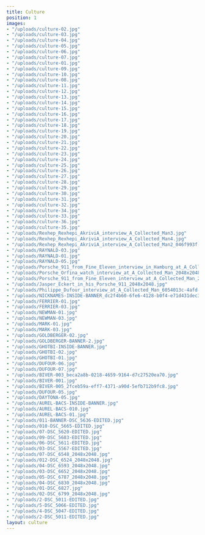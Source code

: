 ```yaml
---
title: Culture
position: 1
images:
- "/uploads/culture-02.jpg"
- "/uploads/culture-03.jpg"
- "/uploads/culture-04.jpg"
- "/uploads/culture-05.jpg"
- "/uploads/culture-06.jpg"
- "/uploads/culture-07.jpg"
- "/uploads/culture-01.jpg"
- "/uploads/culture-09.jpg"
- "/uploads/culture-10.jpg"
- "/uploads/culture-08.jpg"
- "/uploads/culture-11.jpg"
- "/uploads/culture-12.jpg"
- "/uploads/culture-13.jpg"
- "/uploads/culture-14.jpg"
- "/uploads/culture-15.jpg"
- "/uploads/culture-16.jpg"
- "/uploads/culture-17.jpg"
- "/uploads/culture-18.jpg"
- "/uploads/culture-19.jpg"
- "/uploads/culture-20.jpg"
- "/uploads/culture-21.jpg"
- "/uploads/culture-22.jpg"
- "/uploads/culture-23.jpg"
- "/uploads/culture-24.jpg"
- "/uploads/culture-25.jpg"
- "/uploads/culture-26.jpg"
- "/uploads/culture-27.jpg"
- "/uploads/culture-28.jpg"
- "/uploads/culture-29.jpg"
- "/uploads/culture-30.jpg"
- "/uploads/culture-31.jpg"
- "/uploads/culture-32.jpg"
- "/uploads/culture-34.jpg"
- "/uploads/culture-33.jpg"
- "/uploads/culture-36.jpg"
- "/uploads/culture-35.jpg"
- "/uploads/Rexhep_Rexhepi_AkriviA_interview_A_Collected_Man3.jpg"
- "/uploads/Rexhep_Rexhepi_AkriviA_interview_A_Collected_Man4.jpg"
- "/uploads/Rexhep_Rexhepi_AkriviA_interview_A_Collected_Man2_046f993f-4f05-4397-893d-c0a4125df7c5.jpg"
- "/uploads/RAYNALD-03.jpg"
- "/uploads/RAYNALD-01.jpg"
- "/uploads/RAYNALD-05.jpg"
- "/uploads/Porsche_911_from_Fine_Eleven_interview_in_Hamburg_at_A_Collected_Man_2048x2048.jpg"
- "/uploads/Porsche_Orfina_watch_interview_at_A_Collected_Man_2048x2048.jpg"
- "/uploads/Porsche_911_from_Fine_Eleven_interview_at_A_Collected_Man_2048x2048.jpg"
- "/uploads/Jasper_Eckert_in_his_Porsche_911_2048x2048.jpg"
- "/uploads/Philippe_Dufour_interview_at_A_Collected_Man_6054013c-4afd-49d2-912b-ea8a77d00d74.jpg"
- "/uploads/NICKNAMES-INSIDE-BANNER_dc2f4b60-6fe6-4128-b0f4-e71d431dec30.jpg"
- "/uploads/FERRIER-01.jpg"
- "/uploads/FERRIER-03.jpg"
- "/uploads/NEWMAN-01.jpg"
- "/uploads/NEWMAN-03.jpg"
- "/uploads/MARK-01.jpg"
- "/uploads/MARK-03.jpg"
- "/uploads/GOLDBERGER-02.jpg"
- "/uploads/GOLDBERGER-BANNER-2.jpg"
- "/uploads/GHOTBI-INSIDE-BANNER.jpg"
- "/uploads/GHOTBI-02.jpg"
- "/uploads/GHOTBI-01.jpg"
- "/uploads/DUFOUR-06.jpg"
- "/uploads/DUFOUR-07.jpg"
- "/uploads/BIVER-003_beca2a8b-0218-4659-9164-d7c27520ea70.jpg"
- "/uploads/BIVER-001.jpg"
- "/uploads/BIVER-005_2fceb59a-eff7-4371-a90d-5efb712b9fc8.jpg"
- "/uploads/DUFOUR-05.jpg"
- "/uploads/DAYTONA-05.jpg"
- "/uploads/AUREL-BACS-INSIDE-BANNER.jpg"
- "/uploads/AUREL-BACS-010.jpg"
- "/uploads/AUREL-BACS-01.jpg"
- "/uploads/011-BANNER-DSC_5636-EDITED.jpg"
- "/uploads/010-DSC_5665-EDITED.jpg"
- "/uploads/07-DSC_5620-EDITED.jpg"
- "/uploads/09-DSC_5683-EDITED.jpg"
- "/uploads/06-DSC_5611-EDITED.jpg"
- "/uploads/03-DSC_5567-EDITED.jpg"
- "/uploads/07-DSC_6548_2048x2048.jpg"
- "/uploads/012-DSC_6524_2048x2048.jpg"
- "/uploads/04-DSC_6593_2048x2048.jpg"
- "/uploads/03-DSC_6652_2048x2048.jpg"
- "/uploads/05-DSC_6787_2048x2048.jpg"
- "/uploads/04-DSC_6830_2048x2048.jpg"
- "/uploads/01-DSC_6827.jpg"
- "/uploads/02-DSC_6799_2048x2048.jpg"
- "/uploads/2-DSC_5011-EDITED.jpg"
- "/uploads/5-DSC_5066-EDITED.jpg"
- "/uploads/4-DSC_5047-EDITED.jpg"
- "/uploads/2-DSC_5011-EDITED.jpg"
layout: culture
---
```


